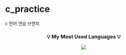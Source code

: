 # c_practice
c 언어 연습 브랜치
<h3 align="center">💡 My Most Used Languages 💡</h3>
<p align="center">
  <a href="https://github.com/buskingsue">
    <img align="center" src="https://github-readme-stats.vercel.app/api/top-langs/?username=buskingsue&layout=compact&show_icons=$on&show_owner=true&hide_title=true&theme=true&hide=none" />
  </a>
</p>
